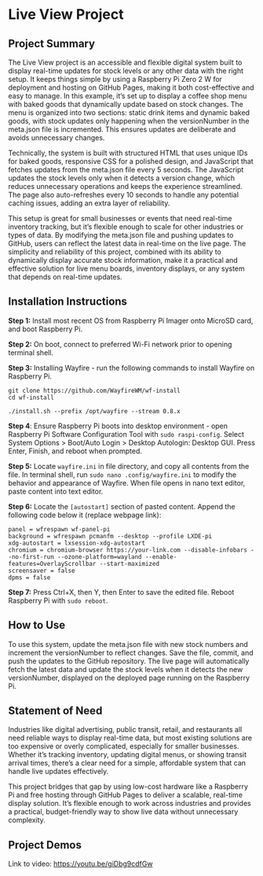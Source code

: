 # Live View Project

## Project Summary
The Live View project is an accessible and flexible digital system built to display real-time updates for stock levels or any other data with the right setup. It keeps things simple by using a Raspberry Pi Zero 2 W for deployment and hosting on GitHub Pages, making it both cost-effective and easy to manage. In this example, it’s set up to display a coffee shop menu with baked goods that dynamically update based on stock changes. The menu is organized into two sections: static drink items and dynamic baked goods, with stock updates only happening when the versionNumber in the meta.json file is incremented. This ensures updates are deliberate and avoids unnecessary changes.

Technically, the system is built with structured HTML that uses unique IDs for baked goods, responsive CSS for a polished design, and JavaScript that fetches updates from the meta.json file every 5 seconds. The JavaScript updates the stock levels only when it detects a version change, which reduces unnecessary operations and keeps the experience streamlined. The page also auto-refreshes every 10 seconds to handle any potential caching issues, adding an extra layer of reliability.

This setup is great for small businesses or events that need real-time inventory tracking, but it’s flexible enough to scale for other industries or types of data. By modifying the meta.json file and pushing updates to GitHub, users can reflect the latest data in real-time on the live page. The simplicity and reliability of this project, combined with its ability to dynamically display accurate stock information, make it a practical and effective solution for live menu boards, inventory displays, or any system that depends on real-time updates.

## Installation Instructions
**Step 1:** Install most recent OS from Raspberry Pi Imager onto MicroSD card, and boot Raspberry Pi.

**Step 2:** On boot, connect to preferred Wi-Fi network prior to opening terminal shell.

**Step 3:** Installing Wayfire - run the following commands to install Wayfire on Raspberry Pi.
```
git clone https://github.com/WayfireWM/wf-install
cd wf-install

./install.sh --prefix /opt/wayfire --stream 0.8.x
```

**Step 4**: Ensure Raspberry Pi boots into desktop environment - open Raspberry Pi Software Configuration Tool with `sudo raspi-config`. Select System Options > Boot/Auto Login > Desktop Autologin: Desktop GUI. Press Enter, Finish, and reboot when prompted.

**Step 5:** Locate `wayfire.ini` in file directory, and copy all contents from the file. In terminal shell, run `sudo nano .config/wayfire.ini` to modify the behavior and appearance of Wayfire. When file opens in nano text editor, paste content into text editor.

**Step 6:** Locate the `[autostart]` section of pasted content. Append the following code below it (replace webpage link):
```
panel = wfrespawn wf-panel-pi
background = wfrespawn pcmanfm --desktop --profile LXDE-pi
xdg-autostart = lxsession-xdg-autostart
chromium = chromium-browser https://your-link.com --disable-infobars --no-first-run --ozone-platform=wayland --enable-features=OverlayScrollbar --start-maximized
screensaver = false
dpms = false
```
**Step 7:** Press Ctrl+X, then Y, then Enter to save the edited file. Reboot Raspberry Pi with `sudo reboot`.

## How to Use
To use this system, update the meta.json file with new stock numbers and increment the versionNumber to reflect changes. Save the file, commit, and push the updates to the GitHub repository. The live page will automatically fetch the latest data and update the stock levels when it detects the new versionNumber, displayed on the deployed page running on the Raspberry Pi.

## Statement of Need
Industries like digital advertising, public transit, retail, and restaurants all need reliable ways to display real-time data, but most existing solutions are too expensive or overly complicated, especially for smaller businesses. Whether it’s tracking inventory, updating digital menus, or showing transit arrival times, there’s a clear need for a simple, affordable system that can handle live updates effectively.

This project bridges that gap by using low-cost hardware like a Raspberry Pi and free hosting through GitHub Pages to deliver a scalable, real-time display solution. It’s flexible enough to work across industries and provides a practical, budget-friendly way to show live data without unnecessary complexity.

## Project Demos
Link to video: https://youtu.be/giDbg9cdfGw